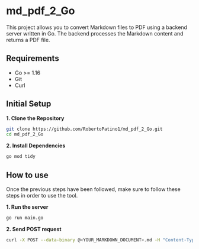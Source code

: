 # md_pdf_2_Go

This project allows you to convert Markdown files to PDF using a backend server written in Go. The backend processes the Markdown content and returns a PDF file.

## Requirements

- Go >= 1.16
- Git
- Curl

## Initial Setup

**1. Clone the Repository**

```bash
git clone https://github.com/RobertoPatino1/md_pdf_2_Go.git
cd md_pdf_2_Go
```

**2. Install Dependencies**

```bash
go mod tidy
```

## How to use

Once the previous steps have been followed, make sure to follow these steps in order to use the tool.

**1. Run the server**

```bash
go run main.go
```

**2. Send POST request**

```bash
curl -X POST --data-binary @<YOUR_MARKDOWN_DOCUMENT>.md -H "Content-Type: text/plain" http://localhost:8080/convert -o <OUTPUT_PDF_FILENAME>.pdf
```
